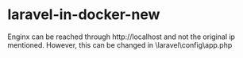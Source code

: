 # laravel-in-docker-new

Enginx can be reached through http://localhost and not the original ip mentioned. However, this can be changed in \laravel\config\app.php

